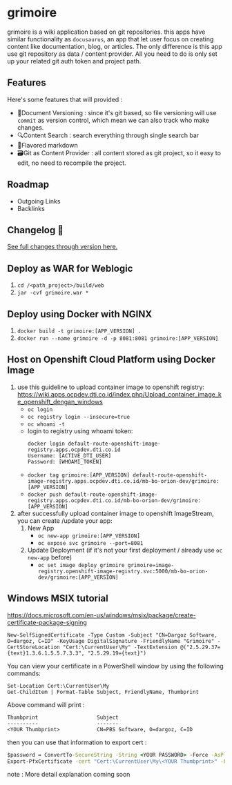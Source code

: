 # grimoire

grimoire is a wiki application based on git repositories. this apps have similar functionality as `docusaurus`,
an app that let user focus on creating content like documentation, blog, or articles. The only difference is this app
use git repository as data / content provider. All you need to do is only set up your related git auth token and project path.

## Features
Here's some features that will provided :
- 📃Document Versioning : since it's git based, so file versioning will use `commit` as version control, which mean we can also track who make changes.
- 🔍Content Search : search everything through single search bar
- 🍨Flavored markdown
- 🗃Git as Content Provider : all content stored as git project, so it easy to edit, no need to recompile the project.

## Roadmap
- Outgoing Links
- Backlinks


## Changelog 📝
[See full changes through version here.](CHANGELOG.md)

## Deploy as WAR for Weblogic
1. ``cd /<path_project>/build/web``
2. ``jar -cvf grimoire.war *``

## Deploy using Docker with NGINX
1. ``docker build -t grimoire:[APP_VERSION] .``
2. ``docker run --name grimoire -d -p 8081:8081 grimoire:[APP_VERSION]``

## Host on Openshift Cloud Platform using Docker Image
1. use this guideline to upload container image to openshift registry: https://wiki.apps.ocpdev.dti.co.id/index.php/Upload_container_image_ke_openshift_dengan_windows
    - ``oc login``
    - ``oc registry login --insecure=true``
    - ``oc whoami -t``
    - login to registry using whoami token:
      ```
      docker login default-route-openshift-image-registry.apps.ocpdev.dti.co.id
      Username: [ACTIVE_DTI_USER]
      Password: [WHOAMI_TOKEN]
      ```
    - ``docker tag grimoire:[APP_VERSION] default-route-openshift-image-registry.apps.ocpdev.dti.co.id/mb-bo-orion-dev/grimoire:[APP_VERSION]``
    - ``docker push default-route-openshift-image-registry.apps.ocpdev.dti.co.id/mb-bo-orion-dev/grimoire:[APP_VERSION]``
2. after successfully upload container image to openshift ImageStream, you can create /update your app:
    1. New App
        - ``oc new-app grimoire:[APP_VERSION]``
        - ``oc expose svc grimoire --port=8081``
    2. Update Deployment (if it's not your first deployment / already use ``oc new-app`` before)
        - ``oc set image deploy grimoire grimoire=image-registry.openshift-image-registry.svc:5000/mb-bo-orion-dev/grimoire:[APP_VERSION]``

## Windows MSIX tutorial
https://docs.microsoft.com/en-us/windows/msix/package/create-certificate-package-signing
```
New-SelfSignedCertificate -Type Custom -Subject "CN=Dargoz Software, O=dargoz, C=ID" -KeyUsage DigitalSignature -FriendlyName "Grimoire" -CertStoreLocation "Cert:\CurrentUser\My" -TextExtension @("2.5.29.37={text}1.3.6.1.5.5.7.3.3", "2.5.29.19={text}")
```
You can view your certificate in a PowerShell window by using the following commands:
```
Set-Location Cert:\CurrentUser\My
Get-ChildItem | Format-Table Subject, FriendlyName, Thumbprint
```
Above command will print :
```
Thumbprint                   Subject
----------                   -------
<YOUR Thumbprint>            CN=PBS Software, O=dargoz, C=ID
```
then you can use that information to
export cert :
```cmd
$password = ConvertTo-SecureString -String <YOUR PASSWORD> -Force -AsPlainText
Export-PfxCertificate -cert "Cert:\CurrentUser\My\<YOUR Thumbprint>" -FilePath "C:\dev\certs\grimoire.pfx" -Password $password
```
note : More detail explanation coming soon